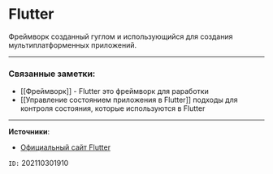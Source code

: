 # Flutter

Фреймворк созданный гуглом и использующийся для создания мультиплатформенных приложений.

---
### Связанные заметки:
- [[Фреймворк]] - Flutter это фреймворк для раработки
- [[Управление состоянием приложения в Flutter]] подходы для контроля состояния, которые используются в Flutter

---
**Источники**: 
- [Официальный сайт Flutter](https://flutter.dev/)

`ID:` 202110301910